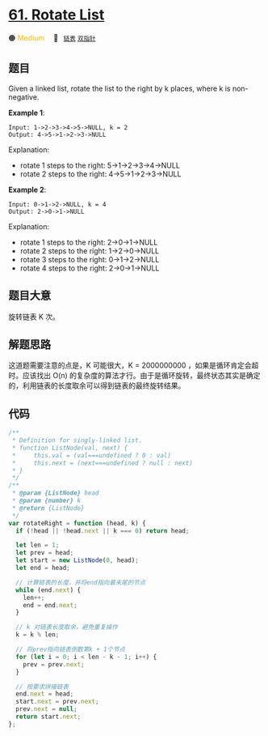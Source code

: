 # [61. Rotate List](https://leetcode.com/problems/rotate-list/description/)

🟠 <font color=#ffb800>Medium</font>&emsp; 🔖&ensp; [`链表`](/leetcode/outline/tag/linked-list.md) [`双指针`](/leetcode/outline/tag/two-pointers.md)

## 题目

Given a linked list, rotate the list to the right by k places, where k is non-negative.

**Example 1**:

```
Input: 1->2->3->4->5->NULL, k = 2
Output: 4->5->1->2->3->NULL
```

Explanation:

- rotate 1 steps to the right: 5->1->2->3->4->NULL
- rotate 2 steps to the right: 4->5->1->2->3->NULL

**Example 2**:

```
Input: 0->1->2->NULL, k = 4
Output: 2->0->1->NULL
```

Explanation:

- rotate 1 steps to the right: 2->0->1->NULL
- rotate 2 steps to the right: 1->2->0->NULL
- rotate 3 steps to the right: 0->1->2->NULL
- rotate 4 steps to the right: 2->0->1->NULL

## 题目大意

旋转链表 K 次。

## 解题思路

这道题需要注意的点是，K 可能很大，K = 2000000000 ，如果是循环肯定会超时。应该找出 O(n) 的复杂度的算法才行。由于是循环旋转，最终状态其实是确定的，利用链表的长度取余可以得到链表的最终旋转结果。

## 代码

```javascript
/**
 * Definition for singly-linked list.
 * function ListNode(val, next) {
 *     this.val = (val===undefined ? 0 : val)
 *     this.next = (next===undefined ? null : next)
 * }
 */
/**
 * @param {ListNode} head
 * @param {number} k
 * @return {ListNode}
 */
var rotateRight = function (head, k) {
  if (!head || !head.next || k === 0) return head;

  let len = 1;
  let prev = head;
  let start = new ListNode(0, head);
  let end = head;

  // 计算链表的长度，并将end指向最末尾的节点
  while (end.next) {
    len++;
    end = end.next;
  }

  // k 对链表长度取余，避免重复操作
  k = k % len;

  // 将prev指向链表倒数第k + 1个节点
  for (let i = 0; i < len - k - 1; i++) {
    prev = prev.next;
  }

  // 按要求拼接链表
  end.next = head;
  start.next = prev.next;
  prev.next = null;
  return start.next;
};
```
